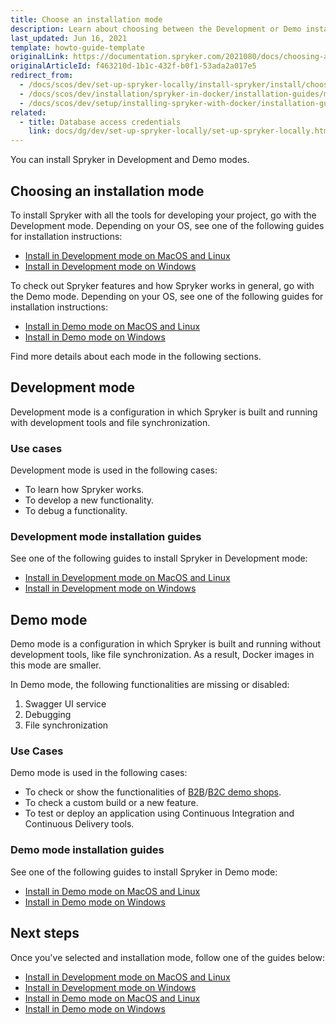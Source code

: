 ```yaml
---
title: Choose an installation mode
description: Learn about choosing between the Development or Demo installation mode when setting up your Spryker Shop in a Local environment.
last_updated: Jun 16, 2021
template: howto-guide-template
originalLink: https://documentation.spryker.com/2021080/docs/choosing-an-installation-mode
originalArticleId: f463210d-1b1c-432f-b0f1-53ada2a017e5
redirect_from:
  - /docs/scos/dev/set-up-spryker-locally/install-spryker/install/choose-an-installation-mode.html
  - /docs/scos/dev/installation/spryker-in-docker/installation-guides/modes-overview.html
  - /docs/scos/dev/setup/installing-spryker-with-docker/installation-guides/choosing-an-installation-mode.html
related:
  - title: Database access credentials
    link: docs/dg/dev/set-up-spryker-locally/set-up-spryker-locally.html
---
```



You can install Spryker in Development and Demo modes.

## Choosing an installation mode

To install Spryker with all the tools for developing your project, go with the Development mode. Depending on your OS, see one of the following guides for installation instructions:

* [Install in Development mode on MacOS and Linux](/docs/dg/dev/set-up-spryker-locally/install-spryker/install/install-in-development-mode-on-macos-and-linux.html)
* [Install in Development mode on Windows](/docs/dg/dev/set-up-spryker-locally/install-spryker/install/install-in-development-mode-on-windows.html)

To check out Spryker features and how Spryker works in general, go with the Demo mode. Depending on your OS, see one of the following guides for installation instructions:

* [Install in Demo mode on MacOS and Linux](/docs/dg/dev/set-up-spryker-locally/install-spryker/install/install-in-demo-mode-on-macos-and-linux.html)
* [Install in Demo mode on Windows](/docs/dg/dev/set-up-spryker-locally/install-spryker/install/install-in-demo-mode-on-windows.html)

Find more details about each mode in the following sections.

## Development mode

Development mode is a configuration in which Spryker is built and running with development tools and file synchronization.

### Use cases

Development mode is used in the following cases:

* To learn how Spryker works.
* To develop a new functionality.
* To debug a functionality.

### Development mode installation guides

See one of the following guides to install Spryker in Development mode:

* [Install in Development mode on MacOS and Linux](/docs/dg/dev/set-up-spryker-locally/install-spryker/install/install-in-development-mode-on-macos-and-linux.html)
* [Install in Development mode on Windows](/docs/dg/dev/set-up-spryker-locally/install-spryker/install/install-in-development-mode-on-windows.html)

## Demo mode

Demo mode is a configuration in which Spryker is built and running without development tools, like file synchronization. As a result, Docker images in this mode are smaller.

In Demo mode, the following functionalities are missing or disabled:

1. Swagger UI service
2. Debugging
3. File synchronization

### Use Cases

Demo mode is used in the following cases:

* To check or show the functionalities of [B2B](/docs/about/all/b2b-suite.html)/[B2C demo shops](/docs/about/all/b2c-suite.html).
* To check a custom build or a new feature.
* To test or deploy an application using Continuous Integration and Continuous Delivery tools.

### Demo mode installation guides

See one of the following guides to install Spryker in Demo mode:

* [Install in Demo mode on MacOS and Linux](/docs/dg/dev/set-up-spryker-locally/install-spryker/install/install-in-demo-mode-on-macos-and-linux.html)
* [Install in Demo mode on Windows](/docs/dg/dev/set-up-spryker-locally/install-spryker/install/install-in-demo-mode-on-windows.html)

## Next steps

Once you've selected and installation mode, follow one of the guides below:

* [Install in Development mode on MacOS and Linux](/docs/dg/dev/set-up-spryker-locally/install-spryker/install/install-in-development-mode-on-macos-and-linux.html)
* [Install in Development mode on Windows](/docs/dg/dev/set-up-spryker-locally/install-spryker/install/install-in-development-mode-on-windows.html)
* [Install in Demo mode on MacOS and Linux](/docs/dg/dev/set-up-spryker-locally/install-spryker/install/install-in-demo-mode-on-macos-and-linux.html)
* [Install in Demo mode on Windows](/docs/dg/dev/set-up-spryker-locally/install-spryker/install/install-in-demo-mode-on-windows.html)
